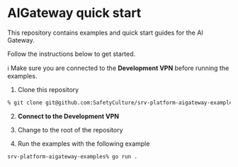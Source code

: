 # AIGateway quick start

This repository contains examples and quick start guides for the AI Gateway. 

Follow the instructions below to get started.

ℹ️ Make sure you are connected to the **Development VPN** before running the examples.

1. Clone this repository

```bash
% git clone git@github.com:SafetyCulture/srv-platform-aigateway-examples.git
```

2. **Connect to the Development VPN**

3. Change to the root of the repository

4. Run the examples with the following example

```bash
srv-platform-aigateway-examples% go run .
```
